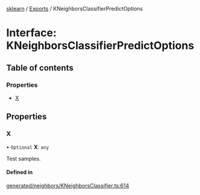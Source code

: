 [sklearn](../readme.md) / [Exports](../modules.md) / KNeighborsClassifierPredictOptions

# Interface: KNeighborsClassifierPredictOptions

## Table of contents

### Properties

- [X](KNeighborsClassifierPredictOptions.md#x)

## Properties

### X

• `Optional` **X**: `any`

Test samples.

#### Defined in

[generated/neighbors/KNeighborsClassifier.ts:614](https://github.com/transitive-bullshit/scikit-learn-ts/blob/367336a/packages/sklearn/src/generated/neighbors/KNeighborsClassifier.ts#L614)
